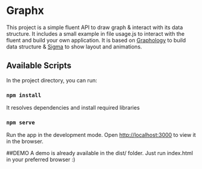 # Graphx

This project is a simple fluent API to draw graph & interact with its data structure.
It includes a small example in file usage.js to interact with the fluent and build your own application.
It is based on <a href="https://graphology.github.io/" target="_blank">Graphology</a> to build data structure & <a href="https://www.sigmajs.org/" target="_blank">Sigma</a> to show layout and animations.


## Available Scripts

In the project directory, you can run:

### `npm install`
It resolves dependencies and install required libraries

### `npm serve`
Run the app in the development mode.
Open [http://localhost:3000](http://localhost:3000) to view it in the browser.

##DEMO
A demo is already available in the dist/ folder. Just run index.html in your preferred browser :)

